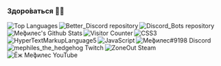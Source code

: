 ### Здоро́ваться  👋🏻
<img align="left" src="https://github-readme-stats.vercel.app/api/top-langs/?username=Mephiles-the-Dark&locale=ru&layout=compact&hide_border=true&theme=tokyonight" alt="Top Languages" loading="lazy" />
<a href="https://github.com/Mephiles-the-Dark/Better_Discord">
  <img align="left" src="https://github-readme-stats.vercel.app/api/pin/?username=Mephiles-the-Dark&locale=ru&repo=Better_Discord&show_owner=true&hide_border=true&theme=tokyonight" alt="Better_Discord repository" loading="lazy" />
</a>
<a href="https://github.com/Mephiles-the-Dark/Discord_Bots">
  <img align="left" src="https://github-readme-stats.vercel.app/api/pin/?username=Mephiles-the-Dark&locale=ru&repo=Discord_Bots&show_owner=true&hide_border=true&theme=tokyonight" alt="Discord_Bots repository" loading="lazy" />
</a>
<img align="left" src="https://github-readme-stats.vercel.app/api?username=Mephiles-the-Dark&locale=ru&show_icons=true&hide_border=true&theme=tokyonight&include_all_commits=true" alt="Ме́филес's Github Stats" loading="lazy" />
<img align="left" src="https://visitor-badge.glitch.me/badge?page_id=${Mephiles-the-Dark}.${382429600}" alt="Visitor Counter" loading="lazy" />
<img align="left" src="https://img.shields.io/badge/Code-CSS-informational?logo=css3&logoColor=blueviolet&labelColor=black&color=757575" alt="CSS3" loading="lazy" />
<img align="left" src="https://img.shields.io/badge/Code-HTML-informational?logo=html5&logoColor=blueviolet&labelColor=black&color=757575" alt="HyperTextMarkupLanguage5" loading="lazy" />
<img align="left" src="https://img.shields.io/badge/Code-JavaScript-informational?logo=javascript&logoColor=blueviolet&labelColor=black&color=757575" alt="JavaScript" loading="lazy" />
<img align="left" src="https://img.shields.io/badge/%D0%9C%D0%B5%CC%81%D1%84%D0%B8%D0%BB%D0%B5%D1%81%239198-Discord-informational?logo=discord&logoColor=blueviolet&labelColor=black&color=757575" alt="Ме́филес#9198 Discord" loading="lazy" />
<img align="left" src="https://img.shields.io/badge/mephiles__the__hedgehog-Twitch-informational?logo=twitch&logoColor=blueviolet&labelColor=black&color=757575" alt="mephiles_the_hedgehog Twitch" loading="lazy" />
<img align="left" src="https://img.shields.io/badge/ZoneOut-Steam-informational?logo=steam&logoColor=blueviolet&labelColor=black&color=757575" alt="ZoneOut Steam" loading="lazy" />
<img align="left" src="https://img.shields.io/badge/%D0%81%D0%B6+%D0%9C%D0%B5%CC%81%D1%84%D0%B8%D0%BB%D0%B5%D1%81-YouTube-informational?logo=youtube&logoColor=blueviolet&labelColor=black&color=757575" alt="Ёж Ме́филес YouTube" loading="lazy" />
<!--
**Mephiles-the-Dark/Mephiles-the-Dark** is a ✨ _special_ ✨ repository because its `README.md` (this file) appears on your GitHub profile.
Here are some ideas to get you started:

- 🔭 I’m currently working on ...
- 🌱 I’m currently learning ...
- 👯 I’m looking to collaborate on ...
- 🤔 I’m looking for help with ...
- 💬 Ask me about ...
- 📫 How to reach me: ...
- 😄 Pronouns: ...
- ⚡ Fun fact: ...
-->
